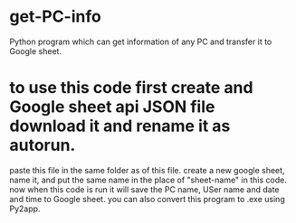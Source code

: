 # get-PC-info
Python program which can get information of any PC and transfer it to Google sheet.
# to use this code first create and Google sheet api JSON file download it and rename it as autorun.
paste this file in the same folder as of this file.
create a new google sheet, name it, and put the same name in the place of "sheet-name" in this code.
now when this code is run it will save the PC name, USer name and date and time to Google sheet.
you can also convert this program to .exe using Py2app.
